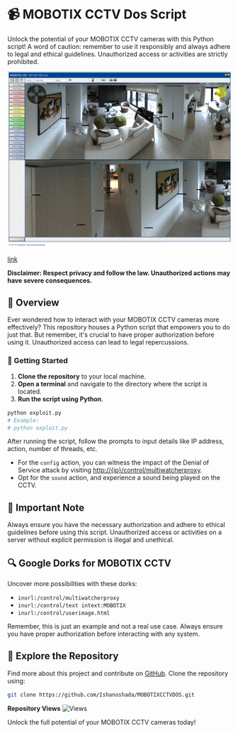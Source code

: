 # 📹 MOBOTIX CCTV Dos Script

Unlock the potential of your MOBOTIX CCTV cameras with this Python script! A word of caution: remember to use it responsibly and always adhere to legal and ethical guidelines. Unauthorized access or activities are strictly prohibited.

![cctv](https://github.com/Ishanoshada/MOBOTIXCCTVDOS/blob/main/IMG_20231019_154338.jpg?raw=true)

[link](http://109.129.75.129:8000/control/userimage.html)

**Disclaimer: Respect privacy and follow the law. Unauthorized actions may have severe consequences.**

## 🌟 Overview

Ever wondered how to interact with your MOBOTIX CCTV cameras more effectively? This repository houses a Python script that empowers you to do just that. But remember, it's crucial to have proper authorization before using it. Unauthorized access can lead to legal repercussions.

### 🚀 Getting Started

1. **Clone the repository** to your local machine.
2. **Open a terminal** and navigate to the directory where the script is located.
3. **Run the script using Python**.

```bash
python exploit.py
# Example:
# python exploit.py
```

After running the script, follow the prompts to input details like IP address, action, number of threads, etc.

- For the `config` action, you can witness the impact of the Denial of Service attack by visiting [http://{ip}/control/multiwatcherproxy](http://{ip}/control/multiwatcherproxy).
- Opt for the `sound` action, and experience a sound being played on the CCTV.

## 🔑 Important Note

Always ensure you have the necessary authorization and adhere to ethical guidelines before using this script. Unauthorized access or activities on a server without explicit permission is illegal and unethical.

## 🔍 Google Dorks for MOBOTIX CCTV

Uncover more possibilities with these dorks:

- `inurl:/control/multiwatcherproxy`
- `inurl:/control/text intext:MOBOTIX`
- `inurl:/control/userimage.html`

Remember, this is just an example and not a real use case. Always ensure you have proper authorization before interacting with any system.

## 🚀 Explore the Repository

Find more about this project and contribute on [GitHub](https://github.com/Ishanoshada/MOBOTIXCCTVDOS/). Clone the repository using:

```bash
git clone https://github.com/Ishanoshada/MOBOTIXCCTVDOS.git
```

**Repository Views** ![Views](https://profile-counter.glitch.me/mobotixcctvdos/count.svg)

Unlock the full potential of your MOBOTIX CCTV cameras today!
